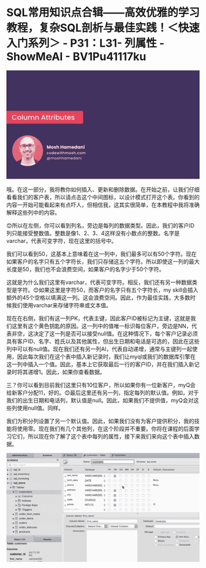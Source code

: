 # SQL常用知识点合辑——高效优雅的学习教程，复杂SQL剖析与最佳实践！＜快速入门系列＞ - P31：L31- 列属性 - ShowMeAI - BV1Pu41117ku

![](img/bb89ad32d4a36a03434279621d47068b_0.png)

哦。在这一部分，我将教你如何插入、更新和删除数据。在开始之前，让我们仔细看看我们的客户表，所以请点击这个中间图标，以设计模式打开这个表。你看到的内容一开始可能看起来有点吓人，但相信我，这其实很简单，在本教程中我将准确解释这些列中的内容。

😊所以在左侧，你可以看到列名，旁边是每列的数据类型。因此，我们的客户ID列只能接受整数值。整数是像1、2、3、4这样没有小数点的整数。名字是varchar，代表可变字符，现在这里的括号中。

我们可以看到50，这基本上意味着在这一列中，我们最多可以有50个字符。现在如果客户的名字只有五个字符长，我们只存储这五个字符。所以即使这一列的最大长度是50，我们也不会浪费空间，如果客户的名字少于50个字符。

这就是为什么我们这里有varchar，代表可变字符。相反，我们还有另一种数据类型是字符。😊如果这里是字符50，而客户的名字只有五个字符长，my skill会插入额外的45个空格以填满这一列。这会浪费空间。因此，作为最佳实践，大多数时候我们使用varchar来存储字符串或文本值。

现在在右侧，我们有这一列PK，代表主键，因此客户ID被标记为主键，这就是我们这里有这个黄色钥匙的原因。这一列中的值唯一标识每位客户，旁边是NN，代表非空，这决定了这一列是否可以接受null值。在这种情况下，每个客户记录必须具有客户ID、名字、姓氏以及其他属性，但出生日期和电话是可选的，因此在这些列中可以有null值。现在我们还有另一列AI，代表自动递增，通常与主键列一起使用，因此每次我们在这个表中插入新记录时，我们让myql或我们的数据库引擎在这一列中插入一个值。因此，基本上它获取最后一行的客户ID，并在我们插入新记录时将其递增1。因此，如果你查看数据。

三？你可以看到目前我们这里只有10位客户，所以如果你有一位新客户，myQ会给新客户分配11，好的。😊最后这里还有另一列，指定每列的默认值。例如，对于我们的出生日期和电话列，默认值是null。因此，如果我们不提供值，myQ会对这些列使用null值。同样。

我们为积分列设置了另一个默认值。因此，如果我们没有为客户提供积分，我的技能将使用零。现在我们有几个其他列，在这个阶段并不重要。你将在课程的后面学习它们，所以现在你了解了这个表中每列的属性，接下来我们来向这个表中插入数据。

![](img/bb89ad32d4a36a03434279621d47068b_2.png)

